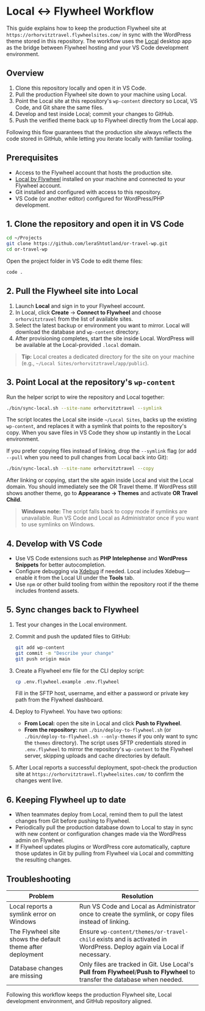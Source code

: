 # Local ↔ Flywheel Workflow

This guide explains how to keep the production Flywheel site at `https://orhorvitztravel.flywheelsites.com/` in sync with the
WordPress theme stored in this repository. The workflow uses the [Local](https://localwp.com/) desktop app as the bridge between
Flywheel hosting and your VS Code development environment.

## Overview

1. Clone this repository locally and open it in VS Code.
2. Pull the production Flywheel site down to your machine using Local.
3. Point the Local site at this repository's `wp-content` directory so Local, VS Code, and Git share the same files.
4. Develop and test inside Local; commit your changes to GitHub.
5. Push the verified theme back up to Flywheel directly from the Local app.

Following this flow guarantees that the production site always reflects the code stored in GitHub, while letting you iterate
locally with familiar tooling.

## Prerequisites

- Access to the Flywheel account that hosts the production site.
- [Local by Flywheel](https://localwp.com/) installed on your machine and connected to your Flywheel account.
- Git installed and configured with access to this repository.
- VS Code (or another editor) configured for WordPress/PHP development.

## 1. Clone the repository and open it in VS Code

```bash
cd ~/Projects
git clone https://github.com/leraShtotland/or-travel-wp.git
cd or-travel-wp
```

Open the project folder in VS Code to edit theme files:

```bash
code .
```

## 2. Pull the Flywheel site into Local

1. Launch **Local** and sign in to your Flywheel account.
2. In Local, click **Create** → **Connect to Flywheel** and choose `orhorvitztravel` from the list of available sites.
3. Select the latest backup or environment you want to mirror. Local will download the database and `wp-content` directory.
4. After provisioning completes, start the site inside Local. WordPress will be available at the Local-provided `.local` domain.

> **Tip:** Local creates a dedicated directory for the site on your machine (e.g., `~/Local Sites/orhorvitztravel/app/public`).

## 3. Point Local at the repository's `wp-content`

Run the helper script to wire the repository and Local together:

```bash
./bin/sync-local.sh --site-name orhorvitztravel --symlink
```

The script locates the Local site inside `~/Local Sites`, backs up the existing `wp-content`, and replaces it with a symlink that
points to the repository's copy. When you save files in VS Code they show up instantly in the Local environment.

If you prefer copying files instead of linking, drop the `--symlink` flag (or add `--pull` when you need to pull changes from
Local back into Git):

```bash
./bin/sync-local.sh --site-name orhorvitztravel --copy
```

After linking or copying, start the site again inside Local and visit the Local domain. You should immediately see the OR Travel
theme. If WordPress still shows another theme, go to **Appearance → Themes** and activate **OR Travel Child**.

> **Windows note:** The script falls back to copy mode if symlinks are unavailable. Run VS Code and Local as Administrator once if
> you want to use symlinks on Windows.

## 4. Develop with VS Code

- Use VS Code extensions such as **PHP Intelephense** and **WordPress Snippets** for better autocompletion.
- Configure debugging via [Xdebug](https://xdebug.org/) if needed. Local includes Xdebug—enable it from the Local UI under the
  **Tools** tab.
- Use `npm` or other build tooling from within the repository root if the theme includes frontend assets.

## 5. Sync changes back to Flywheel

1. Test your changes in the Local environment.
2. Commit and push the updated files to GitHub:

   ```bash
   git add wp-content
   git commit -m "Describe your change"
   git push origin main
   ```

3. Create a Flywheel env file for the CLI deploy script:

   ```bash
   cp .env.flywheel.example .env.flywheel
   ```

   Fill in the SFTP host, username, and either a password or private key path from the Flywheel dashboard.

4. Deploy to Flywheel. You have two options:
   - **From Local:** open the site in Local and click **Push to Flywheel**.
   - **From the repository:** run `./bin/deploy-to-flywheel.sh` (or `./bin/deploy-to-flywheel.sh --only-themes` if you only want
     to sync the `themes` directory). The script uses SFTP credentials stored in `.env.flywheel` to mirror the repository's
     `wp-content` to the Flywheel server, skipping uploads and cache directories by default.

5. After Local reports a successful deployment, spot-check the production site at
   `https://orhorvitztravel.flywheelsites.com/` to confirm the changes went live.

## 6. Keeping Flywheel up to date

- When teammates deploy from Local, remind them to pull the latest changes from Git before pushing to Flywheel.
- Periodically pull the production database down to Local to stay in sync with new content or configuration changes made via the
  WordPress admin on Flywheel.
- If Flywheel updates plugins or WordPress core automatically, capture those updates in Git by pulling from Flywheel via Local
  and committing the resulting changes.

## Troubleshooting

| Problem | Resolution |
| --- | --- |
| Local reports a symlink error on Windows | Run VS Code and Local as Administrator once to create the symlink, or copy files instead of linking. |
| The Flywheel site shows the default theme after deployment | Ensure `wp-content/themes/or-travel-child` exists and is activated in WordPress. Deploy again via Local if necessary. |
| Database changes are missing | Only files are tracked in Git. Use Local's **Pull from Flywheel**/**Push to Flywheel** to transfer the database when needed. |

Following this workflow keeps the production Flywheel site, Local development environment, and GitHub repository aligned.
